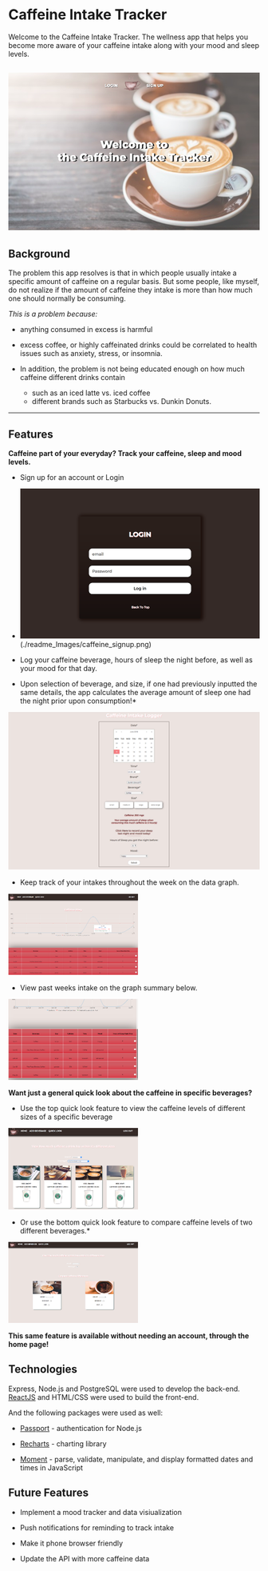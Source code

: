  # Caffeine Intake Tracker

Welcome to the Caffeine Intake Tracker. The wellness app that helps you become more aware of your caffeine intake along with your mood and sleep levels.

![landing page for app](./readme_Images/caffeine_home.png "Caffeine Intake Tracker Landing Page")
--- 

## Background


The problem this app resolves is that in which people usually intake a specific amount of caffeine on a regular basis. But some people, like myself, do not realize if the amount of caffeine they intake is more than how much one should normally be consuming.

*This is a problem because:*

- anything consumed in excess is harmful

-	 excess coffee, or highly caffeinated drinks could be correlated to health issues such as anxiety, stress, or insomnia. 

-	In addition, the problem is not being educated enough on how much caffeine different drinks contain
	- such as an iced latte vs. iced coffee
	- different brands such as Starbucks vs. Dunkin Donuts. 

---

## Features 

**Caffeine part of your everyday? Track your caffeine, sleep and mood levels.** 

* Sign up for an account or Login


* ![Login](./readme_Images/caffeine_login.png) (./readme_Images/caffeine_signup.png)

* Log your caffeine beverage, hours of sleep the night before, as well as your mood for that day.
* Upon selection of beverage, and size, if one had previously inputted the same details, the app calculates the average amount of sleep one had the night prior upon consumption!* 

<img src="./readme_Images/caffeine_filledin_log.png" />

* Keep track of your intakes throughout the week on the data graph. 
 <img src="./readme_Images/caffeine_graph.png" width=260/>


* View past weeks intake on the graph summary below. 
<img src="./readme_Images/caffeine_graph_summary.png" width=260/>


 **Want just a general quick look about the caffeine in specific beverages?**

* Use the top quick look feature to view the caffeine levels of different sizes of a specific beverage
<img src="./readme_Images/caffeine_quicklook_top.png" width=260/>

* Or use the bottom quick look feature to compare caffeine levels of two different beverages.*
 <img src="./readme_Images/caffeine_quicklook.png" width=260/>



**This same feature is available without needing an account, through the home page!**

## Technologies 


Express, Node.js and PostgreSQL were used to develop the back-end.
[ReactJS](https://reactjs.org/) and HTML/CSS were used to build the front-end. 

And the following packages were used as well:

* [Passport](http://www.passportjs.org/) - authentication for Node.js

* [Recharts](http://recharts.org/#/en-US/) - charting library 

* [Moment](https://www.npmjs.com/package/moment) - parse, validate, manipulate, and display formatted dates and times in JavaScript


## Future Features 

* Implement a mood tracker and data visiualization

* Push notifications for reminding to track intake

* Make it phone browser friendly

* Update the API with more caffeine data
